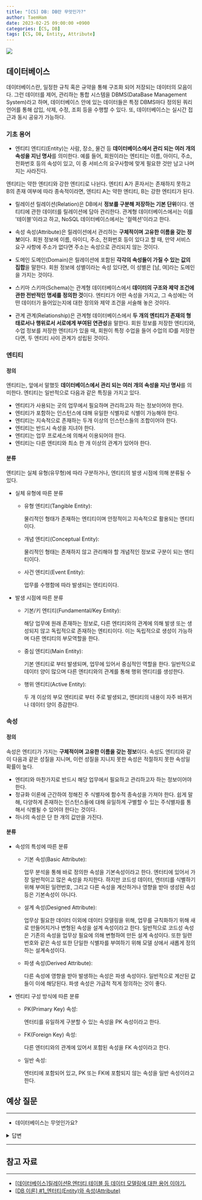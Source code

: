 ```yaml
---
title: "[CS] DB: DB란 무엇인가?"
author: TaemHam
date: 2023-02-25 09:00:00 +0900
categories: [CS, DB]
tags: [CS, DB, Entity, Attribute]
---
```


![](https://www.lifewire.com/thmb/BWi9I4ScLwYav9G0eOusrQ1ja8I=/1500x0/filters:no_upscale():max_bytes(150000):strip_icc()/database-157334670-5c29939d46e0fb0001edf766-f2f4c8e9293e4eef9607abf61d6a5446.jpg)

## 데이터베이스

데이터베이스란, 일정한 규칙 혹은 규약을 통해 구조화 되어 저장되는 데이터의 모음이다. 그런 데이터를 제어, 관리하는 통합 시스템을 DBMS(DataBase Management System)라고 하며, 데이터베이스 안에 있는 데이터들은 특정 DBMS마다 정의된 쿼리 언어를 통해 삽입, 삭제, 수정, 조회 등을 수행할 수 있다. 또, 데이터베이스는 실시간 접근과 동시 공유가 가능하다.

### 기초 용어

* 엔티티
엔티티(Entity)는 사람, 장소, 물건 등 **데이터베이스에서 관리 되는 여러 개의 속성을 지닌 명사**를 의미한다. 예를 들어, 회원이라는 엔티티는 이름, 아이디, 주소, 전화번호 등의 속성이 있고, 이 중 서비스의 요구사항에 맞게 필요햔 것만 남고 나머지는 사라진다.

엔티티는 약한 엔티티와 강한 엔티티로 나뉜다. 엔티티 A가 혼자서는 존재하지 못하고 B의 존재 여부에 따라 종속적이라면, 엔티티 A는 약한 엔티티, B는 강한 엔티티가 된다.

* 릴레이션
릴레이션(Relation)은 DB에서 **정보를 구분해 저장하는 기본 단위**이다. 엔티티에 관한 데이터를 릴레이션에 담아 관리한다. 관계형 데이터베이스에서는 이를 '테이블'이라고 하고, NoSQL 데이터베이스에서는 '컬렉션'이라고 한다.

* 속성
속성(Attribute)은 릴레이션에서 관리하는 **구체적이며 고유한 이름을 갖는 정보**이다. 회원 정보에 이름, 아이디, 주소, 전화번호 등이 있다고 할 때, 만약 서비스 요구 사항에 주소가 없다면 주소는 속성으로 관리되지 않는 것이다.

* 도메인
도메인(Domain)은 릴레이션에 포함된 **각각의 속성들이 가질 수 있는 값의 집합**을 말한다. 회원 정보에 성별이라는 속성 있다면, 이 성별은 [남, 여]라는 도메인을 가지는 것이다.

* 스키마
스키마(Schema)는 관계형 데이터베이스에서 **데이터의 구조와 제약 조건에 관한 전반적인 명세를 정의한 것**이다. 엔티티가 어떤 속성을 가지고, 그 속성에는 어떤 데이터가 들어있는지에 대한 정의와 제약 조건을 서술해 놓은 것이다. 

* 관계
관계(Relationship)은 관계형 데이터베이스에서 **두 개의 엔티티가 존재의 형태로서나 행위로서 서로에게 부여된 연관성**을 말한다. 회원 정보를 저장한 엔티티와, 수업 정보를 저장한 엔티티가 있을 때, 회원이 특정 수업을 들어 수업의 ID를 저장한다면, 두 엔티티 사이 관계가 성립된 것이다.


### 엔티티

#### 정의

엔티티는, 앞에서 말했듯 **데이터베이스에서 관리 되는 여러 개의 속성을 지닌 명사**를 의미한다. 엔티티는 일반적으로 다음과 같은 특징을 가지고 있다.

* 엔티티가 사용되는 곳의 업무에서 필요하며 관리하고자 하는 정보이어야 한다.
* 엔티티가 포함하는 인스턴스에 대해 유일한 식별자로 식별이 가능해야 한다.
* 엔티티는 지속적으로 존재하는 두개 이상의 인스턴스들의 조합이어야 한다.
* 엔티티는 반드시 속성을 지녀야 한다.
* 엔티티는 업무 프로세스에 의해서 이용되어야 한다.
* 엔티티는 다른 엔티티와 최소 한 개 이상의 관계가 있어야 한다.

#### 분류

엔티티는 실체 유형(유무형)에 따라 구분하거나, 엔티티의 발생 시점에 의해 분류될 수 있다.

* 실체 유형에 따른 분류

  - 유형 엔티티(Tangible Entity): 

    물리적인 형태가 존재하는 엔티티이며 안정적이고 지속적으로 활용되는 엔티티이다.

  - 개념 엔티티(Conceptual Entity): 

    물리적인 형태는 존재하지 않고 관리해야 할 개념적인 정보로 구분이 되는 엔티티이다.

  - 사건 엔티티(Event Entity): 

    업무를 수행함에 따라 발생되는 엔티티이다.

* 발생 시점에 따른 분류

  - 기본/키 엔티티(Fundamental/Key Entity): 

    해당 업무에 원래 존재하는 정보로, 다른 엔티티와의 관계에 의해 발생 또는 생성되지 않고 독립적으로 존재하는 엔티티이다. 이는 독립적으로 생성이 가능하며 다른 엔티티의 부모역할을 한다.

  - 중심 엔티티(Main Entity): 

    기본 엔티티로 부터 발생되며, 업무에 있어서 중심적인 역할을 한다. 일반적으로 데이터 양이 많으며 다른 엔티티와의 관계를 통해 행위 엔티티를 생성한다.

  - 행위 엔티티(Active Entity): 

    두 개 이상의 부모 엔티티로 부터 주로 발생되고, 엔티티의 내용이 자주 바뀌거나 데이터 양이 증감한다.

### 속성

#### 정의

속성은 엔티티가 가지는 **구체적이며 고유한 이름을 갖는 정보**이다. 속성도 엔티티와 같이 다음과 같은 성질을 지니며, 이런 성질을 지니지 못한 속성은 적절하지 못한 속성일 확률이 높다.

* 엔티티와 마찬가지로 반드시 해당 업무에서 필요하고 관리하고자 하는 정보이어야 한다.
* 정규화 이론에 근간하여 정해진 주 식별자에 함수적 종속성을 가져야 한다. 쉽게 말해, 다양하게 존재하는 인스턴스들에 대해 유일하게 구별할 수 있는 주식별자를 통해서 식별될 수 있어야 한다는 것이다.
* 하나의 속성은 단 한 개의 값만을 가진다.

#### 분류

* 속성의 특성에 따른 분류

  - 기본 속성(Basic Attribute): 

    업무 분석을 통해 바로 정의한 속성을 기본속성이라고 한다. 엔터티에 있어서 가장 일반적이고 많은 속성을 차지한다. 하지만 코드성 데이터, 엔터티를 식별하기 위해 부여된 일련번호, 그리고 다른 속성을 계산하거나 영향을 받아 생성된 속성등은 기본속성이 아니다.

  - 설계 속성(Designed Attribute): 

    업무상 필요한 데이터 이외에 데이터 모델링을 위해, 업무를 규칙화하기 위해 새로 만들어지거나 변형된 속성을 설계 속성이라고 한다. 일반적으로 코드성 속성은 기존의 속성을 업무상 필요에 의해 변형하여 만든 설계 속성이다. 또한 일련번호와 같은 속성 또한 단일한 식별자를 부여하기 위해 모델 상에서 새롭게 정의하는 설계속성이다.

  - 파생 속성(Derived Attribute): 

    다른 속성에 영향을 받아 발생하는 속성은 파생 속성이다. 일반적으로 계산된 값들이 이에 해당된다. 파생 속성은 가급적 적게 정의하는 것이 좋다.

* 엔티티 구성 방식에 따른 분류

  - PK(Primary Key) 속성: 

    엔터티를 유일하게 구분할 수 있는 속성을 PK 속성이라고 한다.

  - FK(Foreign Key) 속성: 

    다른 엔터티와의 관계에 있어서 포함된 속성을 FK 속성이라고 한다.

  - 일반 속성: 

    엔터티에 포함되어 있고, PK 또는 FK에 포함되지 않는 속성을 일반 속성이라고 한다.

## 예상 질문

</details>

---

* 데이터베이스는 무엇인가요?

<details>
<summary>답변</summary>

* 데이터베이스는 일정한 규칙, 혹은 규약을 통해 구조회되어 저장되는 데이터들의 모음입니다.
* 이런 데이터들을 관리하는 통합 시스템을 DBMS 라 하고, 각각의 DBMS마다 정의된 쿼리 언어를 통해 삽입, 조회, 수정, 삭제 등을 수행할 수 있습니다. 

</details>

---

## 참고 자료
***

* [[데이터베이스]릴레이션R,엔터티,테이블 등 데이터 모델링에 대한 용어 이야기.](https://tiboy.tistory.com/527)
* [[DB 이론] #1_엔터티(Entity)와 속성(Attribute)](https://doorbw.tistory.com/227)